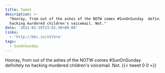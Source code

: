 ```yaml
---
title: Tweet
description: >-
  "Hooray, from out of the ashes of the NOTW comes #SunOnSunday  definitely no
  hacking murdered children's voicemail. Not."
date: '2012-02-19T23:02:30+00:00'
links:
  - 'http://bbc.in/xVlbra'
tags:
  - SunOnSunday
---
```

Hooray, from out of the ashes of the NOTW comes #SunOnSunday  definitely no hacking murdered children's voicemail. Not.
      {{< tweet 0 0 >}}
    
